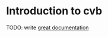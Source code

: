 # Introduction to cvb

TODO: write [great documentation](http://jacobian.org/writing/what-to-write/)
